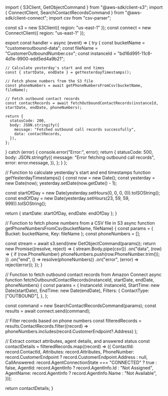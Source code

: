 import { S3Client, GetObjectCommand } from "@aws-sdk/client-s3";
import { ConnectClient, SearchContactRecordsCommand } from "@aws-sdk/client-connect";
import csv from "csv-parser";

const s3 = new S3Client({ region: "us-east-1" });
const connect = new ConnectClient({ region: "us-east-1" });

export const handler = async (event) => {
  try {
    const bucketName = "customeroutbound-data";
    const fileName = "CustomerOutboundNumber.csv";
    const instanceId = "bd16d991-11c8-4d1e-9900-edd5ed4a9b21";

    // Calculate yesterday's start and end times
    const { startDate, endDate } = getYesterdayTimestamps();

    // Fetch phone numbers from the S3 file
    const phoneNumbers = await getPhoneNumbersFromCsv(bucketName, fileName);

    // Fetch outbound contact records
    const contactRecords = await fetchOutboundContactRecords(instanceId, startDate, endDate, phoneNumbers);

    return {
      statusCode: 200,
      body: JSON.stringify({
        message: "Fetched outbound call records successfully",
        data: contactRecords,
      }),
    };
  } catch (error) {
    console.error("Error:", error);
    return {
      statusCode: 500,
      body: JSON.stringify({
        message: "Error fetching outbound call records",
        error: error.message,
      }),
    };
  }
};

// Function to calculate yesterday's start and end timestamps
function getYesterdayTimestamps() {
  const now = new Date();
  const yesterday = new Date(now);
  yesterday.setDate(now.getDate() - 1);

  const startOfDay = new Date(yesterday.setHours(0, 0, 0, 0)).toISOString();
  const endOfDay = new Date(yesterday.setHours(23, 59, 59, 999)).toISOString();

  return { startDate: startOfDay, endDate: endOfDay };
}

// Function to fetch phone numbers from a CSV file in S3
async function getPhoneNumbersFromCsv(bucketName, fileName) {
  const params = { Bucket: bucketName, Key: fileName };
  const phoneNumbers = [];

  const stream = await s3.send(new GetObjectCommand(params));
  return new Promise((resolve, reject) => {
    stream.Body.pipe(csv())
      .on("data", (row) => {
        if (row.PhoneNumber) phoneNumbers.push(row.PhoneNumber.trim());
      })
      .on("end", () => resolve(phoneNumbers))
      .on("error", (error) => reject(error));
  });
}

// Function to fetch outbound contact records from Amazon Connect
async function fetchOutboundContactRecords(instanceId, startDate, endDate, phoneNumbers) {
  const params = {
    InstanceId: instanceId,
    StartTime: new Date(startDate),
    EndTime: new Date(endDate),
    Filters: {
      ContactType: ["OUTBOUND"],
    },
  };

  const command = new SearchContactRecordsCommand(params);
  const results = await connect.send(command);

  // Filter records based on phone numbers
  const filteredRecords = results.ContactRecords.filter((record) =>
    phoneNumbers.includes(record.CustomerEndpoint?.Address)
  );

  // Extract contact attributes, agent details, and answered status
  const contactDetails = filteredRecords.map((record) => ({
    ContactId: record.ContactId,
    Attributes: record.Attributes,
    PhoneNumber: record.CustomerEndpoint ? record.CustomerEndpoint.Address : null,
    CallAnswered: record.AgentConnectionState === "CONNECTED" ? true : false,
    AgentId: record.AgentInfo ? record.AgentInfo.Id : "Not Assigned",
    AgentName: record.AgentInfo ? record.AgentInfo.Name : "Not Available",
  }));

  return contactDetails;
}